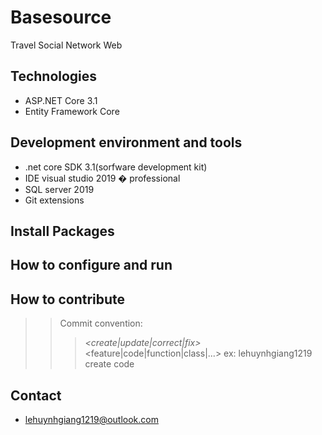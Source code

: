 # Basesource
Travel Social Network Web

## Technologies
- ASP.NET Core 3.1
- Entity Framework Core

## Development environment and tools
- .net core SDK 3.1(sorfware development kit)
- IDE visual studio 2019 � professional
- SQL server 2019
- Git extensions

## Install Packages

## How to configure and run

## How to contribute
>> Commit convention: 
> > > <account git>_<create|update|correct|fix>_<feature|code|function|class|...>
> > > ex: lehuynhgiang1219 create code

## Contact
- lehuynhgiang1219@outlook.com
